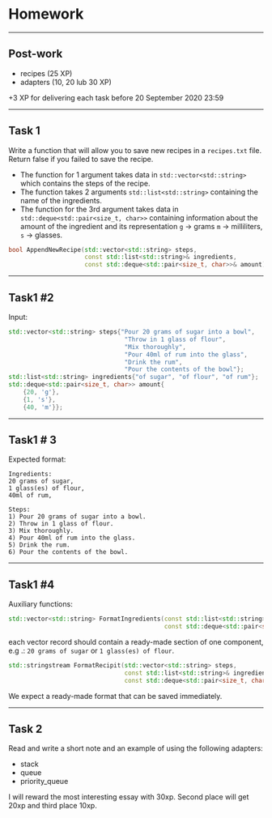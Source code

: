 <!-- .slide: data-background="#111111" -->

# Homework

___

## Post-work

* recipes (25 XP)
* adapters (10, 20 lub 30 XP)

+3 XP for delivering each task before 20 September 2020 23:59

___

## Task 1

Write a function that will allow you to save new recipes in a `recipes.txt` file. Return false if you failed to save the recipe.
<!-- .element: class="fragment fade-in" -->

* <!-- .element: class="fragment fade-in" --> The function for 1 argument takes data in <code>std::vector&lt;std::string&gt;</code> which contains the steps of the recipe.
* <!-- .element: class="fragment fade-in" --> The function takes 2 arguments <code>std::list&lt;std::string&gt;</code> containing the name of the ingredients.
* <!-- .element: class="fragment fade-in" --> The function for the 3rd argument takes data in <code>std::deque&lt;std::pair&lt;size_t, char&gt;&gt;</code> containing information about the amount of the ingredient and its representation <code>g</code> -> grams <code>m</code> -> milliliters, <code>s</code> -> glasses.

```C++
bool AppendNewRecipe(std::vector<std::string> steps,
                     const std::list<std::string>& ingredients,
                     const std::deque<std::pair<size_t, char>>& amount);
```
<!-- .element: class="fragment fade-in" -->

___

## Task1 #2

Input:
<!-- .element: class="fragment fade-in" -->

```C++
std::vector<std::string> steps{"Pour 20 grams of sugar into a bowl",
                                "Throw in 1 glass of flour",
                                "Mix thoroughly",
                                "Pour 40ml of rum into the glass",
                                "Drink the rum",
                                "Pour the contents of the bowl"};
std::list<std::string> ingredients{"of sugar", "of flour", "of rum"};
std::deque<std::pair<size_t, char>> amount{
    {20, 'g'},
    {1, 's'},
    {40, 'm'}};
```
<!-- .element: class="fragment fade-in" -->

___

## Task1 # 3

Expected format:
<!-- .element: class="fragment fade-in" -->

```note
Ingredients:
20 grams of sugar,
1 glass(es) of flour,
40ml of rum,

Steps:
1) Pour 20 grams of sugar into a bowl.
2) Throw in 1 glass of flour.
3) Mix thoroughly.
4) Pour 40ml of rum into the glass.
5) Drink the rum.
6) Pour the contents of the bowl.
```
<!-- .element: class="fragment fade-in" -->
___
<!-- .slide: style="font-size: 0.9em" -->

## Task1 #4

Auxiliary functions:
<!-- .element: class="fragment fade-in" -->

```C++
std::vector<std::string> FormatIngredients(const std::list<std::string>& ingredients,
                                           const std::deque<std::pair<size_t, char>>& amount);
```
<!-- .element: class="fragment fade-in" -->

each vector record should contain a ready-made section of one component, e.g .: `20 grams of sugar` or `1 glass(es) of flour`.
<!-- .element: class="fragment fade-in" -->

```C++
std::stringstream FormatRecipit(std::vector<std::string> steps,
                                const std::list<std::string>& ingredients,
                                const std::deque<std::pair<size_t, char>>& amount);
```
<!-- .element: class="fragment fade-in" -->

We expect a ready-made format that can be saved immediately.
<!-- .element: class="fragment fade-in" -->

___

## Task 2

Read and write a short note and an example of using the following adapters:
<!-- .element: class="fragment fade-in" -->

* <!-- .element: class="fragment fade-in" --> stack
* <!-- .element: class="fragment fade-in" --> queue
* <!-- .element: class="fragment fade-in" --> priority_queue

I will reward the most interesting essay with 30xp. Second place will get 20xp and third place 10xp.
<!-- .element: class="fragment fade-in" -->
